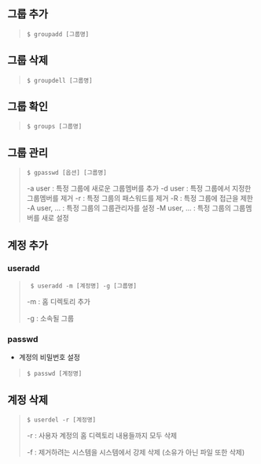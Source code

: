 ## 그룹 추가

> `$ groupadd [그룹명]`

## 그룹 삭제

> `$ groupdell [그룹명]`

## 그룹 확인

> `$ groups [그룹명]`

## 그룹 관리

> `$ gpasswd [옵션] [그룹명]`
>
> -a user : 특정 그룹에 새로운 그룹멤버를 추가
> -d user : 특정 그룹에서 지정한 그룹멤버를 제거
> -r : 특정 그룹의 패스워드를 제거
> -R : 특정 그룹에 접근을 제한
> -A user, ... : 특정 그룹의 그룹관리자를 설정
> -M user, ... : 특정 그룹의 그룹멤버를 새로 설정



## 계정 추가

### useradd

> ` $ useradd -m [계정명] -g [그룹명]`
>
> -m : 홈 디렉토리 추가
>
> -g : 소속될 그룹

### passwd

- 계정의 비밀번호 설정

> `$ passwd [계정명]`



## 계정 삭제

> `$ userdel -r [계정명]`
>
> -r : 사용자 계정의 홈 디렉토리 내용들까지 모두 삭제
>
> -f : 제거하려는 시스템을 시스템에서 강제 삭제 (소유가 아닌 파일 또한 삭제)

